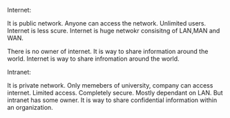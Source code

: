 Internet:


It is public network.
Anyone can access the network.
Unlimited users.
Internet is less scure.
Internet is huge netwokr consisitng of LAN,MAN and WAN.

There is no owner of internet.
It is way to share information around the world.
Internet is way to share infromation around the world.



Intranet:

It is private network.
Only memebers of university, company can access internet.
Limited access.
Completely secure.
Mostly dependant on LAN.
But intranet has some owner.
It is way to share confidential information within an organization.


